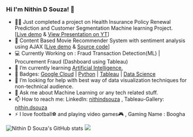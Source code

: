 ### Hi I'm Nithin D Souza! :wave:

- :man_health_worker: Just completed a project on Health Insurance Policy Renewal Prediction and Customer Segmentation Machine learning Project.     
      [[Live demo](https://health-insurance-renewal-pred.herokuapp.com/) & [View Presentation on YT](https://youtu.be/9Ymq7WSuXDE)]
- :movie_camera: Content Based Movie Recommender System with sentiment analysis using AJAX [[Live demo](https://hollywoodmovie.herokuapp.com/) & [Source code](https://github.com/nithindsouza/Movie-Recommendation-System-with-sentimemtal-analysis)]
- :computer: Currently Working on : Fraud Transaction Detection(ML) | Procurement Fraud (Dashboard using Tableau)
- 🌱 I’m currently learning [Artificial Intelligence.](https://en.wikipedia.org/wiki/Artificial_intelligence)
- :beginner: Badges: [Google Cloud](https://www.qwiklabs.com/public_profiles/51e1849c-947a-4592-82ea-7b15a917ea3d) | [Python](https://www.credly.com/badges/6c82c377-838b-459a-bfd0-207c3d81b70a) | [Tableau](https://www.linkedin.com/posts/nithinsouza_tableau-360digitmg-datavisualization-activity-6832953205467570176-HAjj) | [Data Science](https://www.linkedin.com/posts/nithinsouza_activity-6828296297804648448-_F4I)
- 🤔 I’m looking for help with best way of data visualization techniques for non-technical audience.
- 💬 Ask me about Machine Learning or any tech related stuff.
- 📫 How to reach me: LinkedIn: [nithindsouza](https://www.linkedin.com/in/nithinsouza/) , Tableau-Gallery: [nithin.dsouza](https://public.tableau.com/profile/nithin.dsouza#!/)
- ⚡ I love football:soccer: and playing video games:video_game: , Gaming Name : Boogha

![Nithin D Souza's GitHub stats](https://github-readme-stats.vercel.app/api?username=nithindsouza&show_icons=true&theme=radical)
<img src= "https://github-readme-stats.vercel.app/api/top-langs/?username=nithindsouza&&show_icons=true&title_color=ffffff&icon_color=bb2acf&text_color=daf7dc&bg_color=151515">            
